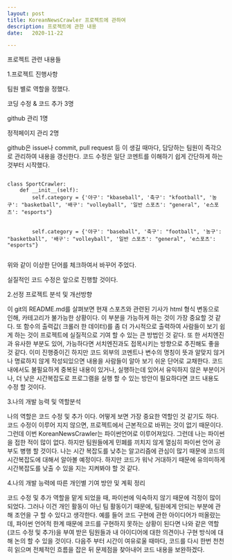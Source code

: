 ```yaml
---
layout: post
title: KoreanNewsCrawler 프로젝트에 관하여
description: 프로젝트에 관한 내용
date:   2020-11-22 

---
```


프로젝트 관련 내용들



1.프로젝트 진행사항


팀원 별로 역할을 정했다.

코딩 수정 & 코드 추가 3명

github 관리 1명

정적페이지 관리 2명

github은 issue나 commit, pull request 등 이 생길 때마다, 담당하는 팀원이 즉각으로 관리하여 내용을 갱신한다.
코드 수정은 일단 코멘트를 이해하기 쉽게 간단하게 하는 것부터 시작했다.


```phython

class SportCrawler:
    def __init__(self):
        self.category = {'야구': "kbaseball", '축구': "kfootball", '농구': "basketball", '배구': "volleyball", '일반 스포츠': "general", 'e스포츠': "esports"}
        
        
        self.category = {'야구': "baseball", '축구': "football", '농구': "basketball", '배구': "volleyball", '일반 스포츠': "general", 'e스포츠': "esports"}
        
```

위와 같이 이상한 단어를 체크하여서 바꾸어 주었다. 


실질적인 코드 수정은 앞으로 진행할 것이다. 

2.선정 프로젝트 분석 및 개선방향


이 git의 README.md를 살펴보면 현재 스포츠와 관련된 기사가 html 형식 변동으로 인해, 카테고리가 불가능한 상황이다.
이 부분을 가능하게 하는 것이 가장 중요할 것 같다. 또 함수의 출력값( 크롤러 한 데이터)를 좀 더 가시적으로 출력하여 사람들이 보기 쉽게 하는 것이 프로젝트에 실질적으로 기여 할 수 있는 큰 방법인 것 같다. 또 한 서치엔진과 유사한 부분도 있어, 가능하다면 서치엔진과도 접목시키는 방향으로 추진해도 좋을 것 같다. 이미 진행중이긴 하지만 코드 외부의 코멘트나 변수의 명칭이 뜻과 알맞지 않거나 명료하지 않게 작성되있으면 내용을 사람들이 알아 보기 쉬운 단어로 교채한다. 코드 내에서도 불필요하게 중복된 내용이 있거나, 실행하는데 있어서 유익하지 않은 부분이거나, 더 낮은 시간복잡도로 프로그램을 실행 할 수 있는 방안이 필요하다면 코드 내용도 수정 할 것이다.


3.나의 개발 능력 및 역할분석


나의 역할은 코드 수정 및 추가 이다. 어떻게 보면 가장 중요한 역할인 것 같기도 하다. 코드 수정이 이루어 지지 않으면, 프로젝트에서 근본적으로 바뀌는 것이 없기 때문이다. 그런데 이번 KoreanNewsCrawler는 파이썬언어로 이루어져있다. 그런데 나는 파이썬을 접한 적이 많이 없다. 하지만 팀원들에게 민폐를 끼치지 않게 열심히 파이썬 언어 공부도 병행 할 것이다. 나는 시간 복잡도를 낮추는 알고리즘에 관심이 많기 때문에 코드의 시간복잡도에 대해서 알아볼 예정이다. 하지만 코드가 워낙 거대하기 때문에 유의미하게 시간복잡도를 낮출 수 있을 지는 지켜봐야 할 것 같다. 


4.나의 개발 능력에 따른 개인별 기여 방안 및 계획 정리


코드 수정 및 추가 역할을 맡게 되었을 때, 파이썬에 익숙하지 않기 때문에 걱정이 많이 되었다. 그러나 이건 개인 활동이 아닌 팀 활동이기 때문에, 팀원에게 안되는 부분에 관해 조언을 구 할 수 있다고 생각한다. 예를 들어 코드 구현에 관한 아이디어가 떠올랐는데, 파이썬 언어적 한계 때문에 코드를 구현하지 못하는 상황이 된다면 나와 같은 역할(코드 수정 및 추가)을 부여 받은 팀원들과 내 아이디어에 대한 의견이나 구현 방식에 대해 논의 할 수 있을 것이다. 다음주 부터 시간이 여유로울 때마다, 코드를 다시 한번 천천히 읽으며 전체적인 흐름을 잡은 뒤 문제점을 찾아내어 코드 내용을 보완하겠다.



